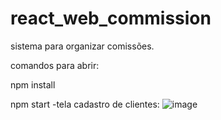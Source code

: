 # react_web_commission
sistema para organizar comissões.

comandos para abrir:

npm install

npm start
-tela cadastro de clientes:
![image](https://github.com/viniciudev/react_web_commission/assets/137787628/2407eb12-cac1-49ad-a96d-1cfaf4357098)

